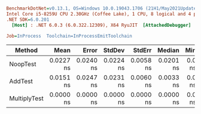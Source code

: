 ``` ini

BenchmarkDotNet=v0.13.1, OS=Windows 10.0.19043.1706 (21H1/May2021Update)
Intel Core i5-8259U CPU 2.30GHz (Coffee Lake), 1 CPU, 8 logical and 4 physical cores
.NET SDK=6.0.201
  [Host] : .NET 6.0.3 (6.0.322.12309), X64 RyuJIT  [AttachedDebugger]

Job=InProcess  Toolchain=InProcessEmitToolchain  

```
|       Method |      Mean |     Error |    StdDev |    StdErr |    Median |    Min |       Max |        Q1 |        Q3 |             Op/s | Rank | Allocated |
|------------- |----------:|----------:|----------:|----------:|----------:|-------:|----------:|----------:|----------:|-----------------:|-----:|----------:|
|     NoopTest | 0.0227 ns | 0.0240 ns | 0.0224 ns | 0.0058 ns | 0.0201 ns | 0.0 ns | 0.0760 ns | 0.0015 ns | 0.0342 ns | 44,059,357,820.7 |    1 |         - |
|      AddTest | 0.0151 ns | 0.0247 ns | 0.0231 ns | 0.0060 ns | 0.0033 ns | 0.0 ns | 0.0809 ns | 0.0000 ns | 0.0271 ns | 66,199,666,743.7 |    1 |         - |
| MultiplyTest | 0.0000 ns | 0.0000 ns | 0.0000 ns | 0.0000 ns | 0.0000 ns | 0.0 ns | 0.0000 ns | 0.0000 ns | 0.0000 ns |         Infinity |    1 |         - |
